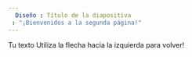 ```yaml
---
  Diseño : Título de la diapositiva
 : "¡Bienvenidos a la segunda página!"
---
```

Tu texto 
Utiliza la flecha hacia la izquierda para volver!
